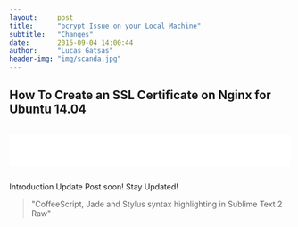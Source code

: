 ```yaml
---
layout:     post
title:      "bcrypt Issue on your Local Machine"
subtitle:   "Changes"
date:       2015-09-04 14:00:44
author:     "Lucas Gatsas"
header-img: "img/scanda.jpg"
---
```

<h2 class="section-heading">How To Create an SSL Certificate on Nginx for Ubuntu 14.04</h2>




<div style="overflow:auto; height=200; width=100%;">
<pre style="color:black;background:white;"><pre>



</pre></pre></div>



Introduction Update Post soon! Stay Updated!



<blockquote>
"CoffeeScript, Jade and Stylus syntax highlighting in Sublime Text 2
Raw"
</blockquote>

